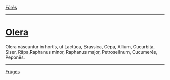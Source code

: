 [Fōrēs](../015-flores.md)

---

# [Olera](https://www.archive.org/stream/cu31924032499455#page/n60/mode/1up)

Olera nāscuntur in hortīs, ut Lactūca, Brassica, Cēpa, Allium, Cucurbita, Siser, Rāpa,Raphanus minor, Raphanus major, Petroselīnum, Cucumerēs, Peponēs.

---

[Frūgēs](../017-fruges.md)

